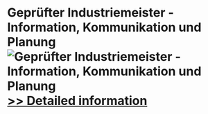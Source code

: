 # Geprüfter Industriemeister - Information, Kommunikation und Planung<br />![Geprüfter Industriemeister - Information, Kommunikation und Planung](https://mycommerce.akamaized.net/api/pimages/P300549838/BIG/300549838.JPG)<br />[>> Detailed information](https://secure.shareit.com/shareit/product.html?productid=300549838&affiliateid=200057808)